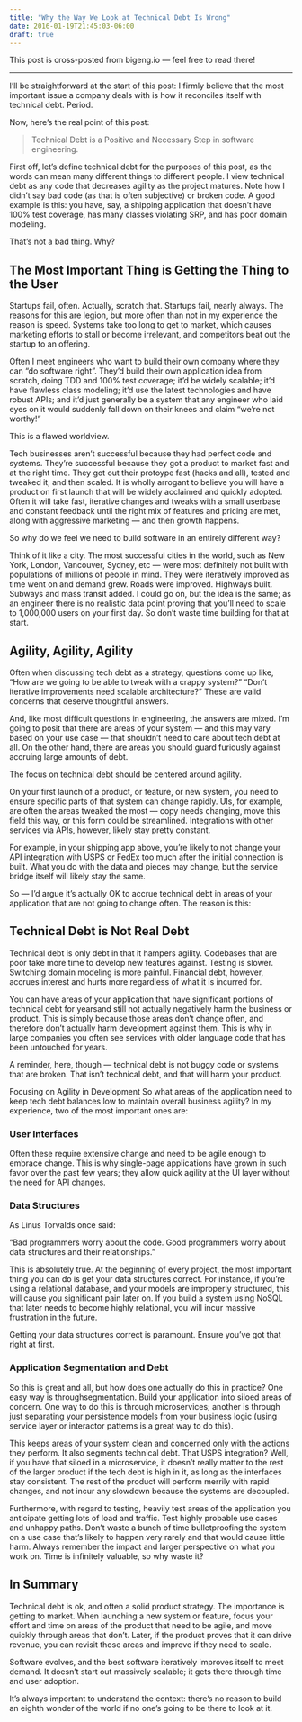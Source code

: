 ```yaml
---
title: "Why the Way We Look at Technical Debt Is Wrong"
date: 2016-01-19T21:45:03-06:00
draft: true
---
```


This post is cross-posted from bigeng.io — feel free to read there!

---

I’ll be straightforward at the start of this post: I firmly believe that the most important issue a company deals with
is how it reconciles itself with technical debt. Period.

Now, here’s the real point of this post:

> Technical Debt is a Positive and Necessary Step in software engineering.

First off, let’s define technical debt for the purposes of this post, as the words can mean many different things to
different people. I view technical debt as any code that decreases agility as the project matures. Note how I didn’t say
bad code (as that is often subjective) or broken code. A good example is this: you have, say, a shipping application
that doesn’t have 100% test coverage, has many classes violating SRP, and has poor domain modeling.

That’s not a bad thing. Why?

## The Most Important Thing is Getting the Thing to the User
Startups fail, often. Actually, scratch that. Startups fail, nearly always. The reasons for this are legion, but more
often than not in my experience the reason is speed. Systems take too long to get to market, which causes marketing
efforts to stall or become irrelevant, and competitors beat out the startup to an offering.

Often I meet engineers who want to build their own company where they can “do software right”. They’d build their own
application idea from scratch, doing TDD and 100% test coverage; it’d be widely scalable; it’d have flawless class
modeling; it’d use the latest technologies and have robust APIs; and it’d just generally be a system that any engineer
who laid eyes on it would suddenly fall down on their knees and claim “we’re not worthy!”

This is a flawed worldview.

Tech businesses aren’t successful because they had perfect code and systems. They’re successful because they got a
product to market fast and at the right time. They got out their protoype fast (hacks and all), tested and tweaked it,
and then scaled. It is wholly arrogant to believe you will have a product on first launch that will be widely acclaimed
and quickly adopted. Often it will take fast, iterative changes and tweaks with a small userbase and constant feedback
until the right mix of features and pricing are met, along with aggressive marketing — and then growth happens.

So why do we feel we need to build software in an entirely different way?

Think of it like a city. The most successful cities in the world, such as New York, London, Vancouver, Sydney, etc —
were most definitely not built with populations of millions of people in mind. They were iteratively improved as time
went on and demand grew. Roads were improved. Highways built. Subways and mass transit added. I could go on, but the
idea is the same; as an engineer there is no realistic data point proving that you’ll need to scale to 1,000,000 users
on your first day. So don’t waste time building for that at start.

## Agility, Agility, Agility
Often when discussing tech debt as a strategy, questions come up like, “How are we going to be able to tweak with a
crappy system?” “Don’t iterative improvements need scalable architecture?” These are valid concerns that deserve
thoughtful answers.

And, like most difficult questions in engineering, the answers are mixed. I’m going to posit that there are areas of
your system — and this may vary based on your use case — that shouldn’t need to care about tech debt at all. On the
other hand, there are areas you should guard furiously against accruing large amounts of debt.

The focus on technical debt should be centered around agility.

On your first launch of a product, or feature, or new system, you need to ensure specific parts of that system can
change rapidly. UIs, for example, are often the areas tweaked the most — copy needs changing, move this field this way,
or this form could be streamlined. Integrations with other services via APIs, however, likely stay pretty constant.

For example, in your shipping app above, you’re likely to not change your API integration with USPS or FedEx too much
after the initial connection is built. What you do with the data and pieces may change, but the service bridge itself
will likely stay the same.

So — I’d argue it’s actually OK to accrue technical debt in areas of your application that are not going to change
often. The reason is this:

## Technical Debt is Not Real Debt
Technical debt is only debt in that it hampers agility. Codebases that are poor take more time to develop new features
against. Testing is slower. Switching domain modeling is more painful. Financial debt, however, accrues interest and
hurts more regardless of what it is incurred for.

You can have areas of your application that have significant portions of technical debt for yearsand still not actually
negatively harm the business or product. This is simply because those areas don’t change often, and therefore don’t
actually harm development against them. This is why in large companies you often see services with older language code
that has been untouched for years.

A reminder, here, though — technical debt is not buggy code or systems that are broken. That isn’t technical debt, and
that will harm your product.

Focusing on Agility in Development
So what areas of the application need to keep tech debt balances low to maintain overall business agility? In my
experience, two of the most important ones are:

### User Interfaces

Often these require extensive change and need to be agile enough to embrace change. This is why single-page applications
have grown in such favor over the past few years; they allow quick agility at the UI layer without the need for API
changes.

### Data Structures

As Linus Torvalds once said:

“Bad programmers worry about the code. Good programmers worry about data structures and their relationships.”

This is absolutely true. At the beginning of every project, the most important thing you can do is get your data
structures correct. For instance, if you’re using a relational database, and your models are improperly structured, this
will cause you significant pain later on. If you build a system using NoSQL that later needs to become highly
relational, you will incur massive frustration in the future.

Getting your data structures correct is paramount. Ensure you’ve got that right at first.

### Application Segmentation and Debt
So this is great and all, but how does one actually do this in practice? One easy way is throughsegmentation. Build your
application into siloed areas of concern. One way to do this is through microservices; another is through just
separating your persistence models from your business logic (using service layer or interactor patterns is a great way
to do this).

This keeps areas of your system clean and concerned only with the actions they perform. It also segments technical debt.
That USPS integration? Well, if you have that siloed in a microservice, it doesn’t really matter to the rest of the
larger product if the tech debt is high in it, as long as the interfaces stay consistent. The rest of the product will
perform merrily with rapid changes, and not incur any slowdown because the systems are decoupled.

Furthermore, with regard to testing, heavily test areas of the application you anticipate getting lots of load and
traffic. Test highly probable use cases and unhappy paths. Don’t waste a bunch of time bulletproofing the system on a
use case that’s likely to happen very rarely and that would cause little harm. Always remember the impact and larger
perspective on what you work on. Time is infinitely valuable, so why waste it?

## In Summary
Technical debt is ok, and often a solid product strategy. The importance is getting to market. When launching a new
system or feature, focus your effort and time on areas of the product that need to be agile, and move quickly through
areas that don’t. Later, if the product proves that it can drive revenue, you can revisit those areas and improve if
they need to scale.

Software evolves, and the best software iteratively improves itself to meet demand. It doesn’t start out massively
scalable; it gets there through time and user adoption.

It’s always important to understand the context: there’s no reason to build an eighth wonder of the world if no one’s
going to be there to look at it.
